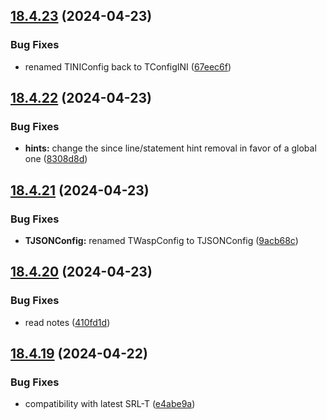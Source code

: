 ## [18.4.23](https://github.com/Torwent/WaspLib/compare/v18.4.22...v18.4.23) (2024-04-23)


### Bug Fixes

* renamed TINIConfig back to TConfigINI ([67eec6f](https://github.com/Torwent/WaspLib/commit/67eec6fa8c19794c2c831632b95e2818a4829620))



## [18.4.22](https://github.com/Torwent/WaspLib/compare/v18.4.21...v18.4.22) (2024-04-23)


### Bug Fixes

* **hints:** change the since line/statement hint removal in favor of a global one ([8308d8d](https://github.com/Torwent/WaspLib/commit/8308d8d1de4a3823aaf1b1cbe9cbc9d72643fcee))



## [18.4.21](https://github.com/Torwent/WaspLib/compare/v18.4.20...v18.4.21) (2024-04-23)


### Bug Fixes

* **TJSONConfig:** renamed TWaspConfig to TJSONConfig ([9acb68c](https://github.com/Torwent/WaspLib/commit/9acb68c38cc1361000d31eeb292907ce54af1a0c))



## [18.4.20](https://github.com/Torwent/WaspLib/compare/v18.4.19...v18.4.20) (2024-04-23)


### Bug Fixes

* read notes ([410fd1d](https://github.com/Torwent/WaspLib/commit/410fd1d280ff53159e07cb13784eadae7a45df49))



## [18.4.19](https://github.com/Torwent/WaspLib/compare/v18.4.18...v18.4.19) (2024-04-22)


### Bug Fixes

* compatibility with latest SRL-T ([e4abe9a](https://github.com/Torwent/WaspLib/commit/e4abe9ae6bcef94c4776eedeb6d49b75f5831d58))



